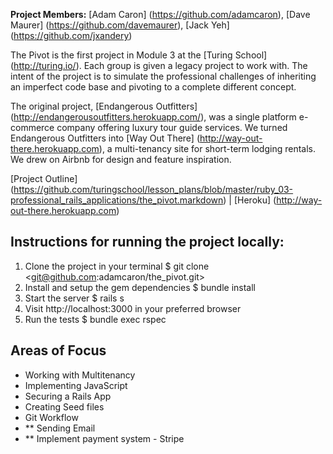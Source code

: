 **Project Members:** [Adam Caron] (https://github.com/adamcaron), [Dave Maurer] (https://github.com/davemaurer), [Jack Yeh] (https://github.com/jxandery)

The Pivot is the first project in Module 3 at the [Turing School] (http://turing.io/). Each group is given a legacy project to work with. The intent of the project is to simulate the professional challenges of inheriting an imperfect code base and pivoting to a complete different concept.

The original project, [Endangerous Outfitters] (http://endangerousoutfitters.herokuapp.com/), was a single platform e-commerce company offering luxury tour guide services. We turned Endangerous Outfitters into [Way Out There] (http://way-out-there.herokuapp.com), a multi-tenancy site for short-term lodging rentals. We drew on Airbnb for design and feature inspiration.

[Project Outline] (https://github.com/turingschool/lesson_plans/blob/master/ruby_03-professional_rails_applications/the_pivot.markdown) | [Heroku] (http://way-out-there.herokuapp.com)

## Instructions for running the project locally:
1. Clone the project in your terminal
  $ git clone <git@github.com:adamcaron/the_pivot.git>
2. Install and setup the gem dependencies
  $ bundle install
3. Start the server
  $ rails s
4. Visit http://localhost:3000 in your preferred browser
5. Run the tests
  $ bundle exec rspec

## Areas of Focus
- Working with Multitenancy
- Implementing JavaScript
- Securing a Rails App
- Creating Seed files
- Git Workflow
- ** Sending Email
- ** Implement payment system - Stripe
